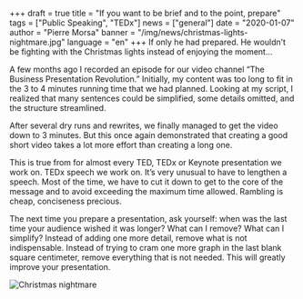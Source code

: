 +++
draft = true
title = "If you want to be brief and to the point, prepare"
tags = ["Public Speaking", "TEDx"]
news = ["general"]
date = "2020-01-07"
author = "Pierre Morsa"
banner = "/img/news/christmas-lights-nightmare.jpg"
language = "en"
+++
If only he had prepared. He wouldn’t be fighting with the Christmas lights instead of enjoying the moment…

A few months ago I recorded an episode for our video channel “The Business Presentation Revolution.” Initially, my content was too long to fit in the 3 to 4 minutes running time that we had planned. Looking at my script, I realized that many sentences could be simplified, some details omitted, and the structure streamlined.

After several dry runs and rewrites, we finally managed to get the video down to 3 minutes. But this once again demonstrated that creating a good short video takes a lot more effort than creating a long one.

This is true from for almost every TED, TEDx or Keynote presentation we work on. TEDx speech we work on. It’s very unusual to have to lengthen a speech. Most of the time, we have to cut it down to get to the core of the message and to avoid exceeding the maximum time allowed. Rambling is cheap, conciseness precious.

The next time you prepare a presentation, ask yourself: when was the last time your audience wished it was longer? What can I remove? What can I simplify? Instead of adding one more detail, remove what is not indispensable. Instead of trying to cram one more graph in the last blank square centimeter, remove everything that is not needed. This will greatly improve your presentation.

![Christmas nightmare](/img/news/christmas-lights-nightmare.jpg)
